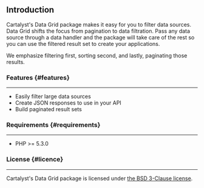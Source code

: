 ## Introduction

Cartalyst's Data Grid package makes it easy for you to filter data sources. Data Grid shifts the focus from pagination to data filtration. Pass any data source through a data handler and the package will take care of the rest so you can use the filtered result set to create your applications.

We emphasize filtering first, sorting second, and lastly, paginating those results.

### Features {#features}

---

- Easily filter large data sources
- Create JSON responses to use in your API
- Build paginated result sets

### Requirements {#requirements}

---

- PHP >= 5.3.0

### License {#licence}

---

Cartalyst's Data Grid package is licensed under [the BSD 3-Clause license]({url}/overview/license).
